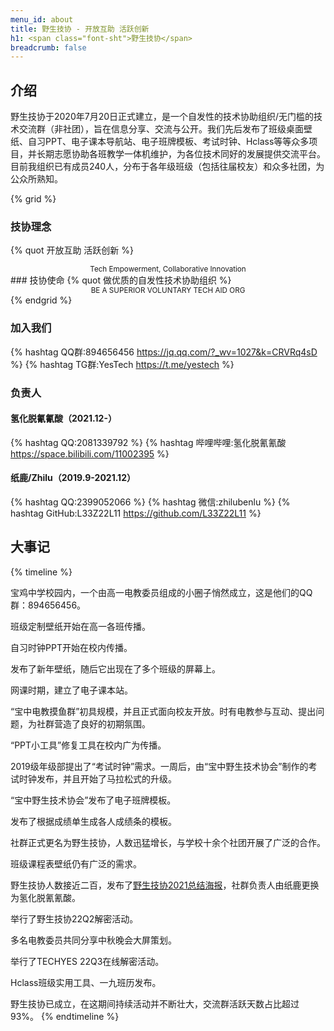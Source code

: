 ```yaml
---
menu_id: about
title: 野生技协 - 开放互助 活跃创新
h1: <span class="font-sht">野生技协</span>
breadcrumb: false
---
```


## 介绍

<span class="font-sht">野生技协</span>于2020年7月20日正式建立，是一个自发性的技术协助组织/无门槛的技术交流群（非社团），旨在信息分享、交流与公开。我们先后发布了班级桌面壁纸、自习PPT、电子课本导航站、电子班牌模板、考试时钟、Hclass等等众多项目，并长期志愿协助各班教学一体机维护，为各位技术同好的发展提供交流平台。目前我组织已有成员240人，分布于各年级班级（包括往届校友）和众多社团，为公众所熟知。

{% grid %}
<!-- cell -->
### <i class="fa-solid fa-star"></i><span class="font-sht">技协</span>理念
{% quot 开放互助 活跃创新 %}
<center><small>Tech Empowerment, Collaborative Innovation</small></center>
<!-- cell -->
### <i class="fa-solid fa-heart"></i><span class="font-sht">技协</span>使命
{% quot 做优质的自发性技术协助组织 %}
<center><small>BE A SUPERIOR VOLUNTARY TECH AID ORG</small></center>
{% endgrid %}

### 加入我们
{% hashtag QQ群:894656456 https://jq.qq.com/?_wv=1027&k=CRVRq4sD %}
{% hashtag TG群:YesTech https://t.me/yestech %}

### 负责人

#### 氢化脱氰氰酸（2021.12-）
{% hashtag QQ:2081339792 %}
{% hashtag 哔哩哔哩:氢化脱氰氰酸 https://space.bilibili.com/11002395 %}

#### 纸鹿/Zhilu（2019.9-2021.12）
{% hashtag QQ:2399052066 %}
{% hashtag 微信:zhilubenlu %}
{% hashtag GitHub:L33Z22L11 https://github.com/L33Z22L11 %}

## 大事记
{% timeline %}
<!-- node 2019年9月12日 -->
宝鸡中学校园内，一个由高一电教委员组成的小圈子悄然成立，这是他们的QQ群：894656456。
<!-- node 2019年9月22日 -->
班级定制壁纸开始在高一各班传播。
<!-- node 2019年12月1日 -->
自习时钟PPT开始在校内传播。
<!-- node 2020年1月1日 -->
发布了新年壁纸，随后它出现在了多个班级的屏幕上。
<!-- node 2020年2月6日 -->
网课时期，建立了电子课本站。
<!-- node 2020年7月20日 -->
“宝中电教摸鱼群”初具规模，并且正式面向校友开放。时有电教参与互动、提出问题，为社群营造了良好的初期氛围。
<!-- node 2020年8月23日 -->
“PPT小工具”修复工具在校内广为传播。
<!-- node 2021年3月23日 -->
2019级年级部提出了“考试时钟”需求。一周后，由“宝中野生技术协会”制作的考试时钟发布，并且开始了马拉松式的升级。
<!-- node 2021年4月9日 -->
“宝中野生技术协会”发布了电子班牌模板。
<!-- node 2021年5月4日 -->
发布了根据成绩单生成各人成绩条的模板。
<!-- node 2021年5月12日 -->
社群正式更名为<span class="font-sht">野生技协</span>，人数迅猛增长，与学校十余个社团开展了广泛的合作。
<!-- node 2021年11月27日 -->
班级课程表壁纸仍有广泛的需求。
<!-- node 2021年12月26日 -->
<span class="font-sht">野生技协</span>人数接近二百，发布了[<span class="font-sht">野生技协</span>2021总结海报](/202112/summary-2021)，社群负责人由纸鹿更换为氢化脱氰氰酸。
<!-- node 2022年3月17日 -->
举行了<span class="font-sht">野生技协</span>22Q2解密活动。
<!-- node 2022年8月15日 -->
多名电教委员共同分享中秋晚会大屏策划。
<!-- node 2022年9月14日 -->
举行了TECHYES 22Q3在线解密活动。
<!-- node 2023年1月1日 -->
Hclass班级实用工具、一九班历发布。
<!-- node 今天 -->
<span class="font-sht">野生技协</span>已成立<uptime></uptime>，在这期间持续活动并不断壮大，交流群活跃天数占比超过93%。
{% endtimeline %}
